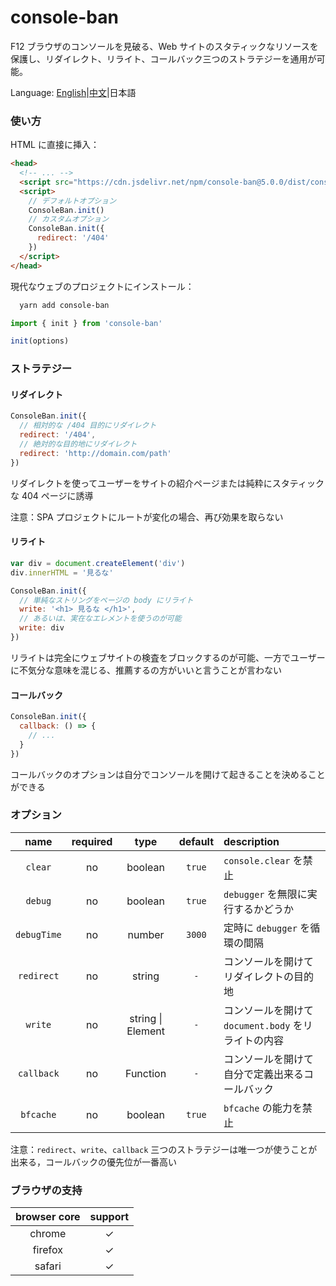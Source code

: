 # console-ban

F12 ブラウザのコンソールを見破る、Web サイトのスタティックなリソースを保護し、リダイレクト、リライト、コールバック三つのストラテジーを通用が可能。

Language: [English](./README.md)|[中文](./README.zh.md)|日本語

### 使い方

HTML に直接に挿入：

```html
<head>
  <!-- ... -->
  <script src="https://cdn.jsdelivr.net/npm/console-ban@5.0.0/dist/console-ban.min.js"></script>
  <script>
    // デフォルトオプション
    ConsoleBan.init()
    // カスタムオプション
    ConsoleBan.init({
      redirect: '/404'
    })
  </script>
</head>
```

現代なウェブのプロジェクトにインストール：

```bash
  yarn add console-ban
```

```js
import { init } from 'console-ban'

init(options)
```

### ストラテジー

#### リダイレクト

```js
ConsoleBan.init({
  // 相対的な /404 目的にリダイレクト
  redirect: '/404',
  // 絶対的な目的地にリダイレクト
  redirect: 'http://domain.com/path'
})
```

リダイレクトを使ってユーザーをサイトの紹介ページまたは純粋にスタティックな 404 ページに誘導

注意：SPA プロジェクトにルートが変化の場合、再び効果を取らない

#### リライト

```js
var div = document.createElement('div')
div.innerHTML = '見るな'

ConsoleBan.init({
  // 単純なストリングをページの body にリライト
  write: '<h1> 見るな </h1>',
  // あるいは、実在なエレメントを使うのが可能
  write: div
})
```

リライトは完全にウェブサイトの検査をブロックするのが可能、一方でユーザーに不気分な意味を混じる、推薦するの方がいいと言うことが言わない

#### コールバック

```js
ConsoleBan.init({
  callback: () => {
    // ...
  }
})
```

コールバックのオプションは自分でコンソールを開けて起きることを決めることができる

### オプション

|    name     | required |       type        | default | description                                         |
| :---------: | :------: | :---------------: | :-----: | :-------------------------------------------------- |
|   `clear`   |    no    |      boolean      | `true`  | `console.clear` を禁止                              |
|   `debug`   |    no    |      boolean      | `true`  | `debugger` を無限に実行するかどうか                 |
| `debugTime` |    no    |      number       | `3000`  | 定時に `debugger` を循環の間隔                      |
| `redirect`  |    no    |      string       |   `-`   | コンソールを開けてリダイレクトの目的地              |
|   `write`   |    no    | string \| Element |   `-`   | コンソールを開けて `document.body` をリライトの内容 |
| `callback`  |    no    |     Function      |   `-`   | コンソールを開けて自分で定義出来るコールバック      |
|  `bfcache`  |    no    |      boolean      | `true`  | `bfcache` の能力を禁止                              |

注意：`redirect`、`write`、`callback` 三つのストラテジーは唯一つが使うことが出来る，コールバックの優先位が一番高い

### ブラウザの支持

| browser core | support |
| :----------: | :-----: |
|    chrome    |    ✓    |
|   firefox    |    ✓    |
|    safari    |    ✓    |
